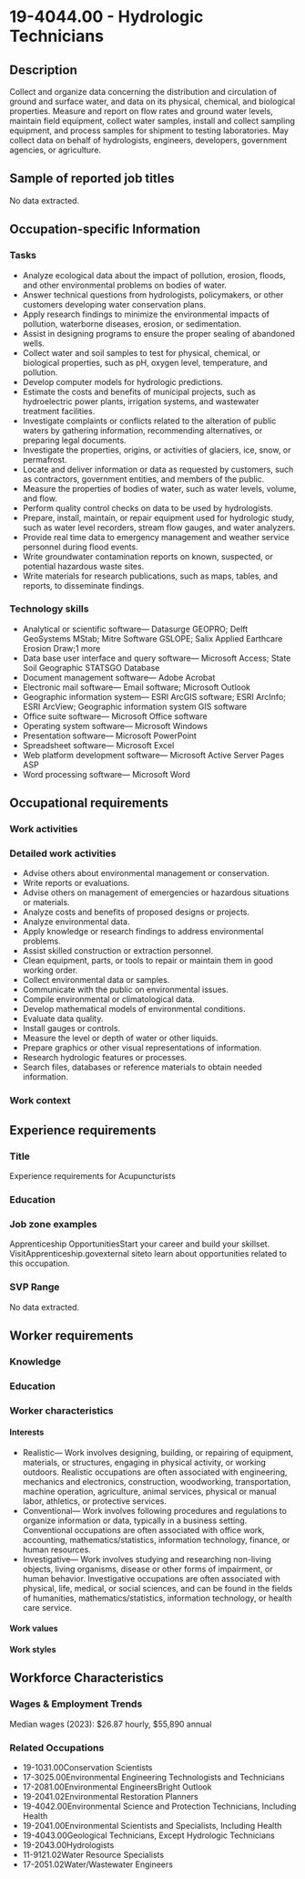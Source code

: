# 19-4044.00 - Hydrologic Technicians

## Description
Collect and organize data concerning the distribution and circulation of ground and surface water, and data on its physical, chemical, and biological properties. Measure and report on flow rates and ground water levels, maintain field equipment, collect water samples, install and collect sampling equipment, and process samples for shipment to testing laboratories. May collect data on behalf of hydrologists, engineers, developers, government agencies, or agriculture.

## Sample of reported job titles
No data extracted.

## Occupation-specific Information
### Tasks
- Analyze ecological data about the impact of pollution, erosion, floods, and other environmental problems on bodies of water.
- Answer technical questions from hydrologists, policymakers, or other customers developing water conservation plans.
- Apply research findings to minimize the environmental impacts of pollution, waterborne diseases, erosion, or sedimentation.
- Assist in designing programs to ensure the proper sealing of abandoned wells.
- Collect water and soil samples to test for physical, chemical, or biological properties, such as pH, oxygen level, temperature, and pollution.
- Develop computer models for hydrologic predictions.
- Estimate the costs and benefits of municipal projects, such as hydroelectric power plants, irrigation systems, and wastewater treatment facilities.
- Investigate complaints or conflicts related to the alteration of public waters by gathering information, recommending alternatives, or preparing legal documents.
- Investigate the properties, origins, or activities of glaciers, ice, snow, or permafrost.
- Locate and deliver information or data as requested by customers, such as contractors, government entities, and members of the public.
- Measure the properties of bodies of water, such as water levels, volume, and flow.
- Perform quality control checks on data to be used by hydrologists.
- Prepare, install, maintain, or repair equipment used for hydrologic study, such as water level recorders, stream flow gauges, and water analyzers.
- Provide real time data to emergency management and weather service personnel during flood events.
- Write groundwater contamination reports on known, suspected, or potential hazardous waste sites.
- Write materials for research publications, such as maps, tables, and reports, to disseminate findings.

### Technology skills
- Analytical or scientific software— Datasurge GEOPRO; Delft GeoSystems MStab; Mitre Software GSLOPE; Salix Applied Earthcare Erosion Draw;1 more
- Data base user interface and query software— Microsoft Access; State Soil Geographic STATSGO Database
- Document management software— Adobe Acrobat
- Electronic mail software— Email software; Microsoft Outlook
- Geographic information system— ESRI ArcGIS software; ESRI ArcInfo; ESRI ArcView; Geographic information system GIS software
- Office suite software— Microsoft Office software
- Operating system software— Microsoft Windows
- Presentation software— Microsoft PowerPoint
- Spreadsheet software— Microsoft Excel
- Web platform development software— Microsoft Active Server Pages ASP
- Word processing software— Microsoft Word

## Occupational requirements
### Work activities


### Detailed work activities
- Advise others about environmental management or conservation.
- Write reports or evaluations.
- Advise others on management of emergencies or hazardous situations or materials.
- Analyze costs and benefits of proposed designs or projects.
- Analyze environmental data.
- Apply knowledge or research findings to address environmental problems.
- Assist skilled construction or extraction personnel.
- Clean equipment, parts, or tools to repair or maintain them in good working order.
- Collect environmental data or samples.
- Communicate with the public on environmental issues.
- Compile environmental or climatological data.
- Develop mathematical models of environmental conditions.
- Evaluate data quality.
- Install gauges or controls.
- Measure the level or depth of water or other liquids.
- Prepare graphics or other visual representations of information.
- Research hydrologic features or processes.
- Search files, databases or reference materials to obtain needed information.

### Work context


## Experience requirements
### Title
Experience requirements for Acupuncturists

### Education


### Job zone examples
Apprenticeship OpportunitiesStart your career and build your skillset. VisitApprenticeship.govexternal siteto learn about opportunities related to this occupation.

### SVP Range
No data extracted.

## Worker requirements
### Knowledge


### Education


### Worker characteristics
#### Interests
- Realistic— Work involves designing, building, or repairing of equipment, materials, or structures, engaging in physical activity, or working outdoors. Realistic occupations are often associated with engineering, mechanics and electronics, construction, woodworking, transportation, machine operation, agriculture, animal services, physical or manual labor, athletics, or protective services.
- Conventional— Work involves following procedures and regulations to organize information or data, typically in a business setting. Conventional occupations are often associated with office work, accounting, mathematics/statistics, information technology, finance, or human resources.
- Investigative— Work involves studying and researching non-living objects, living organisms, disease or other forms of impairment, or human behavior. Investigative occupations are often associated with physical, life, medical, or social sciences, and can be found in the fields of humanities, mathematics/statistics, information technology, or health care service.

#### Work values


#### Work styles


## Workforce Characteristics
### Wages & Employment Trends
Median wages (2023): $26.87 hourly, $55,890 annual

### Related Occupations
- 19-1031.00Conservation Scientists
- 17-3025.00Environmental Engineering Technologists and Technicians
- 17-2081.00Environmental EngineersBright Outlook
- 19-2041.02Environmental Restoration Planners
- 19-4042.00Environmental Science and Protection Technicians, Including Health
- 19-2041.00Environmental Scientists and Specialists, Including Health
- 19-4043.00Geological Technicians, Except Hydrologic Technicians
- 19-2043.00Hydrologists
- 11-9121.02Water Resource Specialists
- 17-2051.02Water/Wastewater Engineers